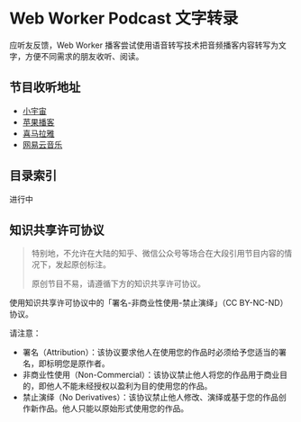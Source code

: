 # Web Worker Podcast 文字转录

应听友反馈，Web Worker 播客尝试使用语音转写技术把音频播客内容转写为文字，方便不同需求的朋友收听、阅读。

## 节目收听地址

- [小宇宙](https://www.xiaoyuzhoufm.com/podcast/613753ef23c82a9a1ccfdf35)
- [苹果播客](https://podcasts.apple.com/cn/podcast/web-worker-%E5%89%8D%E7%AB%AF%E7%A8%8B%E5%BA%8F%E5%91%98%E9%83%BD%E7%88%B1%E5%90%AC/id1586927144)
- [喜马拉雅](https://www.ximalaya.com/album/53240139)
- [网易云音乐](https://music.163.com/#/djradio?id=967407168)

## 目录索引

进行中

## 知识共享许可协议

> 特别地，不允许在大陆的知乎、微信公众号等场合在大段引用节目内容的情况下，发起原创标注。
>
> 原创节目不易，请遵循下方的知识共享许可协议。

使用知识共享许可协议中的「署名-非商业性使用-禁止演绎」（CC BY-NC-ND）协议。

请注意：

- 署名（Attribution）：该协议要求他人在使用您的作品时必须给予您适当的署名，即标明您是原作者。
- 非商业性使用（Non-Commercial）：该协议禁止他人将您的作品用于商业目的，即他人不能未经授权以盈利为目的使用您的作品。
- 禁止演绎（No Derivatives）：该协议禁止他人修改、演绎或基于您的作品创作新作品。他人只能以原始形式使用您的作品。
